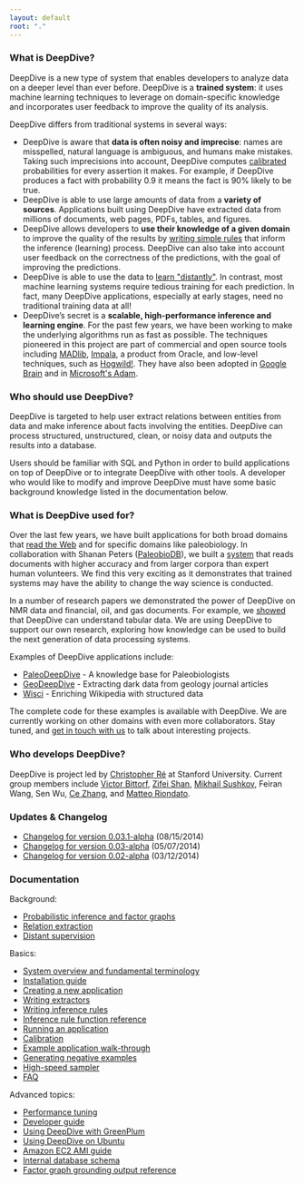 ```yaml
---
layout: default
root: "."
---
```


### What is DeepDive?

DeepDive is a new type of system that enables developers to analyze data on a
deeper level than ever before. DeepDive is a **trained system**: it uses machine
learning techniques to leverage on domain-specific knowledge and incorporates
user feedback to improve the quality of its analysis.

DeepDive differs from traditional systems in several ways:

- DeepDive is aware that **data is often noisy and imprecise**: names are
  misspelled, natural language is ambiguous, and humans make mistakes. Taking
  such imprecisions into account, DeepDive computes
  [calibrated](doc/calibration.html) probabilities for every assertion
  it makes. For example, if DeepDive produces a fact with probability 0.9 it
  means the fact is 90% likely to be true. 
- DeepDive is able to use large amounts of data from a **variety of sources**.
  Applications built using DeepDive have extracted data from millions of
  documents, web pages, PDFs, tables, and figures.
- DeepDive allows developers to **use their knowledge of a given domain** to
  improve the quality of the results by [writing simple
  rules](doc/inference_rules.html) that inform the inference (learning) process.
  DeepDive can also take into account user feedback on the correctness of the
  predictions, with the goal of improving the predictions.
- DeepDive is able to use the data to [learn
  "distantly"](doc/relation_extraction.html). In contrast, most machine
  learning systems require tedious training for each prediction. In fact,
  many DeepDive applications, especially at early stages, need no traditional
  training data at all!
- DeepDive’s secret is a **scalable, high-performance inference and learning
  engine**. For the past few years, we have been working to make the underlying
  algorithms run as fast as possible. The techniques pioneered in this project
  are part of commercial and open source tools including
  [MADlib](http://madlib.net/),
  [Impala](http://www.cloudera.com/content/cloudera/en/products-and-services/cdh/impala.html),
  a product from Oracle, and low-level techniques, such as
  [Hogwild!](http://www.eecs.berkeley.edu/~brecht/papers/hogwildTR.pdf). They
  have also been adopted in [Google
  Brain](http://static.googleusercontent.com/media/research.google.com/en/us/archive/unsupervised_icml2012.pdf)
  and in [Microsoft's Adam](http://www.wired.com/2014/07/microsoft-adam/).

### Who should use DeepDive?

DeepDive is targeted to help user extract relations between entities from data
and make inference about facts involving the entities. DeepDive can process
structured, unstructured, clean, or noisy data and outputs the results into a
database.

Users should be familiar with SQL and Python in order to build applications on
top of DeepDive or to integrate DeepDive with other tools. A developer who
would like to modify and improve DeepDive must have some basic background
knowledge listed in the documentation below. 

### What is DeepDive used for?

Over the last few years, we have built applications for both broad domains that
[read the Web](https://www.youtube.com/watch?v=Q1IpE9_pBu4) and for specific
domains like paleobiology. In collaboration with Shanan Peters
([PaleobioDB](http://paleobiodb.org/)), we built a
[system](https://www.youtube.com/watch?v=Cj2-dQ2nwoY) that reads documents with
higher accuracy and from larger corpora than expert human volunteers. We find
this very exciting as it demonstrates that trained systems may have the ability
to change the way science is conducted. 

In a number of research papers we demonstrated the power of DeepDive on NMR data
and financial, oil, and gas documents. For example, we
[showed](http://cs.stanford.edu/people/chrismre/papers/jointable-acl.pdf) that
DeepDive can understand tabular data. We are using DeepDive to support our own
research, exploring how knowledge can be used to build the next generation of data
processing systems.

Examples of DeepDive applications include:

- [PaleoDeepDive](https://www.youtube.com/watch?v=Cj2-dQ2nwoY) - A knowledge base for Paleobiologists
- [GeoDeepDive](https://www.youtube.com/watch?v=X8uhs28O3eA) - Extracting dark data from geology journal articles
- [Wisci](https://www.youtube.com/watch?v=Q1IpE9_pBu4) - Enriching Wikipedia with structured data

The complete code for these examples is available with DeepDive. We are
currently working on other domains with even more collaborators. Stay tuned, and
[get in touch with us](mailto:contact.hazy@gmail.com) to talk about interesting
projects.

### Who develops DeepDive?

DeepDive is project led by [Christopher
Ré](http://cs.stanford.edu/people/chrismre/) at Stanford University. Current
group members include [Victor Bittorf](http://pages.cs.wisc.edu/~bittorf/),
[Zifei Shan](http://www.zifeishan.org/), [Mikhail
Sushkov](https://www.linkedin.com/pub/mikhail-sushkov/26/638/537), Feiran Wang,
Sen Wu, [Ce Zhang](http://pages.cs.wisc.edu/~czhang/), and [Matteo
Riondato](http://cs.brown.edu/~matteo/).

### Updates &amp; Changelog 

- [Changelog for version 0.03.1-alpha](doc/changelog/0.03.1-alpha.html) (08/15/2014)
- [Changelog for version 0.03-alpha](doc/changelog/0.03-alpha.html) (05/07/2014)
- [Changelog for version 0.02-alpha](doc/changelog/0.02-alpha.html) (03/12/2014)

### <a name="documentation" href="#"></a> Documentation

Background:

- [Probabilistic inference and factor graphs](doc/general/inference.html)
- [Relation extraction](doc/general/relation_extraction.html)
- [Distant supervision](doc/general/distant_supervision.html)

Basics:

- [System overview and fundamental terminology](doc/basics/overview.html)
- [Installation guide](doc/basics/installation.html)
- [Creating a new application](doc/basics/writing.html)
- [Writing extractors](doc/basics/extractors.html)
- [Writing inference rules](doc/basics/inference_rules.html)
- [Inference rule function reference](doc/basics/inference_rule_functions.html)
- [Running an application](doc/basics/running.html)
- [Calibration](doc/basics/calibration.html)
- [Example application walk-through](doc/basics/walkthrough.html)
- [Generating negative examples](doc/basics/generating_negative_examples.html)
- [High-speed sampler](doc/basics/sampler.html)
- [FAQ](doc/basics/faq.html)

Advanced topics:

- [Performance tuning](doc/advanced/performance.html)
- [Developer guide](doc/advanced/developer.html)
- [Using DeepDive with GreenPlum](doc/advanced/greenplum.html)
- [Using DeepDive on Ubuntu](doc/advanced/ubuntu.html)
- [Amazon EC2 AMI guide](doc/advanced/ec2.html)
- [Internal database schema](doc/advanced/reserved_tables.html)
- [Factor graph grounding output reference](doc/advanced/factor_graph_schema.html)


